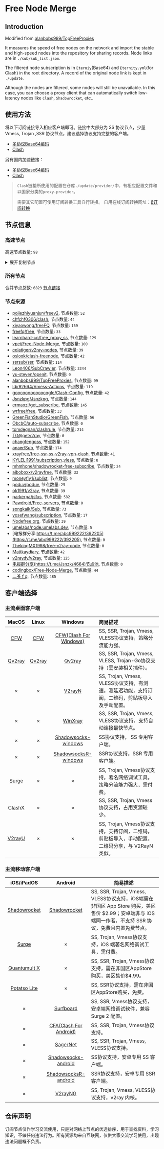 # Free Node Merge

## Introduction
Modified from [alanbobs999/TopFreeProxies](https://github.com/alanbobs999/TopFreeProxies)

It measures the speed of free nodes on the network and import the stable and high-speed nodes into the repository for sharing records. Node links are in `./sub/sub_list.json`.

The filtered node subscription is in `Eterniy`(Base64) and `Eternity.yml`(for Clash) in the root directory. A record of the original node link is kept in `./update`.

Although the nodes are filtered, some nodes will still be unavailable. In this case, you can choose a proxy client that can automatically switch low-latency nodes like `Clash`, `Shadowrocket`, etc..

## 使用方法
将以下订阅链接导入相应客户端即可。链接中大部分为 SS 协议节点，少量 Vmess, Trojan ,SSR 协议节点，建议选择协议支持完整的客户端。

- [多协议Base64编码](https://raw.githubusercontent.com/arlenWKX/Free-Node-Merge/master/Eternity)
- [Clash](https://raw.githubusercontent.com/arlenWKX/Free-Node-Merge/main/Eternity.yml)

另有国内加速链接：

- [多协议Base64编码](https://cdn.jsdelivr.net/gh/arlenWKX/Free-Node-Merge@main/Eternity)
- [Clash](https://cdn.jsdelivr.net/gh/arlenWKX/Free-Node-Merge@main/Eternity.yml)

>`Clash`链接所使用的配置在仓库`./update/provider/`中，有相应配置文件和以国家分类的`proxy-provider`。
>
>需要其它配置可使用订阅转换工具自行转换。
>自用在线订阅转换网址：[β订阅转换](https://sc.vercel.app/)

## 节点信息
### 高速节点
高速节点数量: `98`
<details>
  <summary>展开复制节点</summary>

    trojan://118fc04e-fb8c-4154-9092-352cf1958fcd@free.spcloud.us:21011?allowInsecure=1#US_1156%20%7C73.66Mb
    vmess://eyJ2IjoiMiIsInBzIjoi576O5Zu9XzIxIiwiYWRkIjoiNDUuNzYuMTczLjI1MCIsInBvcnQiOiI2NTM0MCIsInR5cGUiOiJub25lIiwiaWQiOiJiNjIwZDc4YS1kM2E3LTQ5NmYtYWYzMi01NjUxODU0NzNlYjgiLCJhaWQiOiIwIiwibmV0Ijoid3MiLCJwYXRoIjoiLzVDaTNoNllCLyIsImhvc3QiOiIiLCJ0bHMiOiIifQ==
    vmess://eyJ2IjoiMiIsInBzIjoiVVNfMTEyOCB8NTguOTVNYiIsImFkZCI6ImFhLmhvdWRpbml4LnNwYWNlIiwicG9ydCI6IjI2MjY3IiwidHlwZSI6Im5vbmUiLCJpZCI6Ijk3NTdjZGJhLWM3NWItNGI5NC05ZTMxLTc5NTZkYzdkODUyYSIsImFpZCI6IjAiLCJuZXQiOiJ3cyIsInBhdGgiOiIvd2lzIiwiaG9zdCI6ImFhLmhvdWRpbml4LnNwYWNlIiwidGxzIjoiIn0=
    vmess://eyJ2IjoiMiIsInBzIjoi576O5Zu9LTQ1Ljc2LjE3My4yNTAtMTcwIiwiYWRkIjoiNDUuNzYuMTczLjI1MCIsInBvcnQiOiI2NTM0MCIsInR5cGUiOiJub25lIiwiaWQiOiJiNjIwZDc4YS1kM2E3LTQ5NmYtYWYzMi01NjUxODU0NzNlYjgiLCJhaWQiOiIwIiwibmV0Ijoid3MiLCJwYXRoIjoiLzVDaTNoNllCLyIsImhvc3QiOiI0NS43Ni4xNzMuMjUwIiwidGxzIjoiIn0=
    trojan://e5d46365e25e31d94279c2bcf93390a2@usa-sr-106.mitoption.com:443?allowInsecure=1#US_2368%20%7C73.97Mb
    vmess://eyJ2IjoiMiIsInBzIjoi576O5Zu9IDAwOSIsImFkZCI6ImFhLmhvdWRpbml4LnNwYWNlIiwicG9ydCI6IjI2MjY3IiwidHlwZSI6Im5vbmUiLCJpZCI6Ijk3NTdjZGJhLWM3NWItNGI5NC05ZTMxLTc5NTZkYzdkODUyYSIsImFpZCI6IjAiLCJuZXQiOiJ3cyIsInBhdGgiOiIvd2lzIiwiaG9zdCI6ImFhLmhvdWRpbml4LnNwYWNlIiwidGxzIjoiIn0=
    trojan://e5d46365e25e31d94279c2bcf93390a2@usa-sr-105.mitoption.com:443?allowInsecure=0#%E8%BF%99%E4%BA%9B%E8%8A%82%E7%82%B9%E5%8F%AA%E8%83%BD%E5%A4%87%E7%94%A8%E6%88%96%E8%80%85%E9%98%B2%E6%AD%A2%E5%A4%B1%E8%81%94%EF%BC%8C%E8%99%BD%E7%84%B6%E8%B4%A8%E9%87%8F%E5%B9%B6%E4%B8%8D%E6%98%AF%E5%BE%88%E5%A5%BD%EF%BC%8C%E4%B9%9F%E8%AF%B7%E4%BD%8E%E8%B0%83%E4%BD%BF%E7%94%A8%3A%29
    trojan://e5d46365e25e31d94279c2bcf93390a2@o7cx6bd6t4yjiqsm.xiongsonglin.com:443?allowInsecure=1#US_2401%20%7C55.52Mb
    trojan://e5d46365e25e31d94279c2bcf93390a2@o7cx6bd6t4yjiqsm.xiongsonglin.com:443?allowInsecure=0#US_https%3A%2F%2F1808.ga%20node_486
    trojan://e5d46365e25e31d94279c2bcf93390a2@usa-sr-106.mitoption.com:443?allowInsecure=0#Relay_%F0%9F%87%BA%F0%9F%87%B8US-%F0%9F%87%BA%F0%9F%87%B8US_2073
    trojan://e5d46365e25e31d94279c2bcf93390a2@usa-sr-105.mitoption.com:443?allowInsecure=1#%5B05-16%5D%7Coslook%7C%E7%BE%8E%E5%9B%BD%28US%29USA%2FScottsdale_12
    trojan://e5d46365e25e31d94279c2bcf93390a2@usa-sr-105.mitoption.com:443?allowInsecure=1#mattkaydiary.com%7C%E7%BE%8E%E5%9B%BD%28US%29USA%2FScottsdale_12
    trojan://8JYTzmWdnn5Ilft0@miner-one.pickaxe.sh:443?allowInsecure=1#US_1155%20%7C32.53Mb
    trojan://8JYTzmWdnn5Ilft0@miner-one.pickaxe.sh:443?allowInsecure=0#Relay_%F0%9F%87%BA%F0%9F%87%B8US-%F0%9F%87%BA%F0%9F%87%B8US_32
    trojan://OEfntmUGHmwQnNGr@shop-one.defun.us:443?allowInsecure=0#Relay_%F0%9F%87%BA%F0%9F%87%B8US-%F0%9F%87%BA%F0%9F%87%B8US_33
    trojan://e5d46365e25e31d94279c2bcf93390a2@usa-sr-105.mitoption.com:443?allowInsecure=1#%5B05-16%5D%7Coslook%7C%E7%BE%8E%E5%9B%BD%28US%29USA%2FScottsdale_12
    trojan://e5d46365e25e31d94279c2bcf93390a2@usa-sr-106.mitoption.com:443?allowInsecure=1#US_2420%20%7C62.07Mb
    trojan://INvx7sPho8PyTLS6@meet-one.defun.us:443?allowInsecure=1#%E7%BE%8E%E5%9B%BD%20017
    trojan://0STIv0ePoRzjxFTV@blogs.defun.us:443?allowInsecure=0#github.com%2Ffreefq%20-%20%E7%BE%8E%E5%9B%BD%20%201
    trojan://Rq8MSfJZYw9pcmB3@us-03.pickaxe.sh:443?allowInsecure=1#US_2376%20%7C50.86Mb
    trojan://INvx7sPho8PyTLS6@meet-one.defun.us:443?allowInsecure=1#%E7%BE%8E%E5%9B%BD%20016
    vmess://eyJ2IjoiMiIsInBzIjoiUmVsYXlf8J+HuvCfh7hVUy3wn4e68J+HuFVTXzE5IiwiYWRkIjoiYWEuaG91ZGluaXguc3BhY2UiLCJwb3J0IjoiMjYyNjciLCJ0eXBlIjoibm9uZSIsImlkIjoiOTc1N2NkYmEtYzc1Yi00Yjk0LTllMzEtNzk1NmRjN2Q4NTJhIiwiYWlkIjoiMCIsIm5ldCI6IndzIiwicGF0aCI6Ii93aXMiLCJob3N0IjoiYWEuaG91ZGluaXguc3BhY2UiLCJ0bHMiOiIifQ==
    trojan://0STIv0ePoRzjxFTV@blogs.defun.us:443?allowInsecure=1#%E7%BE%8E%E5%9B%BD%28%E6%AC%A2%E8%BF%8E%E8%AE%A2%E9%98%85Youtube%E7%A0%B4%E8%A7%A3%E8%B5%84%E6%BA%90%E5%90%9B%29
    trojan://f39bd244-f5fe-415c-8b98-a1e5250bf178@fhcarm2.gaox.ml:443?allowInsecure=0#US-%E9%AB%98%E9%80%9F%E8%8A%82%E7%82%B9%E6%8E%A8%E8%8D%90%EF%BC%9Av1.mk%2Fvip
    trojan://0STIv0ePoRzjxFTV@blogs.defun.us:443?allowInsecure=0#github.com%2Fv2rayfree%20-%20%E7%BE%8E%E5%9B%BD%20%201
    ss://YWVzLTI1Ni1jZmI6Yndoc2tyc2tyMDM@97.64.21.214:253#US_https%3A%2F%2F1808.ga%20node_456
    vmess://eyJ2IjoiMiIsInBzIjoi576O5Zu9IDAyIFBzeWNoeiIsImFkZCI6IjQ1LjM1Ljg0LjE2MiIsInBvcnQiOiI0NDMiLCJ0eXBlIjoibm9uZSIsImlkIjoiYWJhNTBkZDQtNTQ4NC0zYjA1LWIxNGEtNDY2MWNhZjg2MmQ1IiwiYWlkIjoiNCIsIm5ldCI6IndzIiwicGF0aCI6Ii93cyIsImhvc3QiOiJ1c2EtZGFsbGFzLmx2dWZ0LmNvbSIsInRscyI6InRscyJ9
    trojan://INvx7sPho8PyTLS6@meet-one.defun.us:443?allowInsecure=0#Relay_%F0%9F%87%BA%F0%9F%87%B8US-%F0%9F%87%BA%F0%9F%87%B8US_28
    trojan://OzKXGbFNHwAurRQ0@shop-two.defun.us:8080?allowInsecure=1#US_2377%20%7C56.88Mb
    trojan://e5d46365e25e31d94279c2bcf93390a2@usa-sr-105.mitoption.com:443?allowInsecure=1#US_2457%20%7C52.96Mb
    trojan://0STIv0ePoRzjxFTV@blogs.defun.us:443?allowInsecure=0#github.com%2Ffreefq%20-%20%E7%BE%8E%E5%9B%BD%20%201
    vmess://eyJ2IjoiMiIsInBzIjoiX+e+juWbvV9Zb3VUdWJlOlZW56eR5oqAXzk3IiwiYWRkIjoiNDUuMzUuODQuMTYyIiwicG9ydCI6IjQ0MyIsInR5cGUiOiJub25lIiwiaWQiOiJhYmE1MGRkNC01NDg0LTNiMDUtYjE0YS00NjYxY2FmODYyZDUiLCJhaWQiOiI0IiwibmV0Ijoid3MiLCJwYXRoIjoiL3dzIiwiaG9zdCI6InVzYS1kYWxsYXMubHZ1ZnQuY29tIiwidGxzIjoidGxzIn0=
    trojan://VQcup0dd7ulkb1pV@us-01.pickaxe.sh:443?allowInsecure=0#Relay_%F0%9F%87%BA%F0%9F%87%B8US-%F0%9F%87%BA%F0%9F%87%B8US_34
    trojan://e5d46365e25e31d94279c2bcf93390a2@usa-sr-106.mitoption.com:443?allowInsecure=1#US-208.109.188.195-060
    trojan://e5d46365e25e31d94279c2bcf93390a2@usa-sr-105.mitoption.com:443?allowInsecure=1#US-208.109.189.58-061
    ss://YWVzLTI1Ni1jZmI6Yndoc2tyc2tyMDU@104.243.30.59:247#US_https%3A%2F%2F1808.ga%20node_184
    trojan://VQcup0dd7ulkb1pV@us-01.pickaxe.sh:443?allowInsecure=1#%E7%BE%8E%E5%9B%BD%28%E6%AC%A2%E8%BF%8E%E8%AE%A2%E9%98%85Youtube%E7%A0%B4%E8%A7%A3%E8%B5%84%E6%BA%90%E5%90%9B%29
    trojan://e5d46365e25e31d94279c2bcf93390a2@usa-sr-106.mitoption.com:443?allowInsecure=0#Relay_%F0%9F%87%BA%F0%9F%87%B8US-%F0%9F%87%BA%F0%9F%87%B8US_2073
    trojan://e5d46365e25e31d94279c2bcf93390a2@usa-sr-105.mitoption.com:443?allowInsecure=1#mattkaydiary.com%7C%E7%BE%8E%E5%9B%BD%28US%29USA%2FScottsdale_12
    vmess://eyJ2IjoiMiIsInBzIjoi576O5Zu9IDAwNiIsImFkZCI6IjQ1LjM1Ljg0LjE2MiIsInBvcnQiOiI0NDMiLCJ0eXBlIjoibm9uZSIsImlkIjoiYWJhNTBkZDQtNTQ4NC0zYjA1LWIxNGEtNDY2MWNhZjg2MmQ1IiwiYWlkIjoiNCIsIm5ldCI6IndzIiwicGF0aCI6Ii93cyIsImhvc3QiOiJ1c2EtZGFsbGFzLmx2dWZ0LmNvbSIsInRscyI6InRscyJ9
    ss://YWVzLTI1Ni1jZmI6Yndoc2tyc2tyMDM@104.243.25.95:253#%28Youtube%E6%8A%80%E6%9C%AF%E5%88%86%E4%BA%AB%E5%AE%A4%29%F0%9F%87%BA%F0%9F%87%B8%E7%BE%8E%E5%9B%BD
    trojan://0STIv0ePoRzjxFTV@blogs.defun.us:443?allowInsecure=1#%E7%BE%8E%E5%9B%BD%20015
    trojan://OEfntmUGHmwQnNGr@shop-one.defun.us:443?allowInsecure=0#github.com%2Ffreefq%20-%20%E7%BE%8E%E5%9B%BD%20%204
    trojan://8JYTzmWdnn5Ilft0@miner-one.pickaxe.sh:443?allowInsecure=1#%E7%BE%8E%E5%9B%BD%28%E6%AC%A2%E8%BF%8E%E8%AE%A2%E9%98%85Youtube%E7%A0%B4%E8%A7%A3%E8%B5%84%E6%BA%90%E5%90%9B%29
    vmess://eyJ2IjoiMiIsInBzIjoiVVNfMjM1MiB8NTcuNDNNYiIsImFkZCI6InVzYS1kYWxsYXMubHZ1ZnQuY29tIiwicG9ydCI6IjQ0MyIsInR5cGUiOiJub25lIiwiaWQiOiJhYmE1MGRkNC01NDg0LTNiMDUtYjE0YS00NjYxY2FmODYyZDUiLCJhaWQiOiI0IiwibmV0Ijoid3MiLCJwYXRoIjoiL3dzIiwiaG9zdCI6InVzYS1kYWxsYXMubHZ1ZnQuY29tIiwidGxzIjoidGxzIn0=
    trojan://VQcup0dd7ulkb1pV@us-01.pickaxe.sh:443?allowInsecure=1#US_1245%20%7C67.33Mb
    trojan://0STIv0ePoRzjxFTV@blogs.defun.us:443?allowInsecure=0#Relay_%F0%9F%87%BA%F0%9F%87%B8US-%F0%9F%87%BA%F0%9F%87%B8US_27
    trojan://0STIv0ePoRzjxFTV@blogs.defun.us:443?allowInsecure=0#US-%E9%AB%98%E9%80%9F%E8%8A%82%E7%82%B9%E6%8E%A8%E8%8D%90%EF%BC%9Av1.mk%2Fvip
    trojan://OEfntmUGHmwQnNGr@shop-one.defun.us:443?allowInsecure=1#%E7%BE%8E%E5%9B%BD%28%E6%AC%A2%E8%BF%8E%E8%AE%A2%E9%98%85Youtube%E7%A0%B4%E8%A7%A3%E8%B5%84%E6%BA%90%E5%90%9B%29
    trojan://sharecentre@ussc.scsevers.cf:443?allowInsecure=0#US_https%3A%2F%2F1808.ga%20node_485
    trojan://sharecentre@ussc.scsevers.cf:443?allowInsecure=1#US-192.3.255.28-059
    trojan://e5d46365e25e31d94279c2bcf93390a2@usa-sr-106.mitoption.com:443?allowInsecure=1#US-208.109.188.195-056
    trojan://sharecentre@ussc.scsevers.cf:443?allowInsecure=1#US_2700%20%7C77.61Mb
    trojan://e5d46365e25e31d94279c2bcf93390a2@usa-sr-105.mitoption.com:443?allowInsecure=1#US-208.109.189.58-055
    vmess://eyJ2IjoiMiIsInBzIjoi576O5Zu9KOe7v+WktOWklue9kembhuWboikoUHVibGljKSIsImFkZCI6InVzMDIuZ29nb2dvby5jeW91IiwicG9ydCI6IjQ0MyIsInR5cGUiOiJub25lIiwiaWQiOiJkYjVkMWFhMy05MDhiLTQ0ZDEtYmUwYS00ZTZhOGQ0ZTRjZGEiLCJhaWQiOiIwIiwibmV0Ijoid3MiLCJwYXRoIjoiL2dvIiwiaG9zdCI6InVzMDIuZ29nb2dvby5jeW91IiwidGxzIjoidGxzIn0=
    trojan://INvx7sPho8PyTLS6@meet-one.defun.us:443?allowInsecure=0#github.com%2Ffreefq%20-%20%E7%BE%8E%E5%9B%BD%20%201
    trojan://VQcup0dd7ulkb1pV@us-01.pickaxe.sh:443?allowInsecure=1#US-154.17.1.195-168
    trojan://e5d46365e25e31d94279c2bcf93390a2@usa-sr-106.mitoption.com:443?allowInsecure=0#Relay_%F0%9F%87%BA%F0%9F%87%B8US-%F0%9F%87%BA%F0%9F%87%B8US_43
    trojan://e5d46365e25e31d94279c2bcf93390a2@usa-sr-105.mitoption.com:443?allowInsecure=1#US_2468%20%7C77.90Mb
    trojan://OEfntmUGHmwQnNGr@shop-one.defun.us:443?allowInsecure=0#github.com%2Ffreefq%20-%20%E7%BE%8E%E5%9B%BD%20%204
    vmess://eyJ2IjoiMiIsInBzIjoiVVNfMjM1OSB8NTYuODhNYiIsImFkZCI6Imllc2VpMWVpLmNvbSIsInBvcnQiOiI0NDMiLCJ0eXBlIjoibm9uZSIsImlkIjoiYWJhNTBkZDQtNTQ4NC0zYjA1LWIxNGEtNDY2MWNhZjg2MmQ1IiwiYWlkIjoiNCIsIm5ldCI6IndzIiwicGF0aCI6Ii93cyIsImhvc3QiOiJpZXNlaTFlaS5jb20iLCJ0bHMiOiJ0bHMifQ==
    trojan://e5d46365e25e31d94279c2bcf93390a2@usa-sr-106.mitoption.com:443?allowInsecure=0#Relay_%F0%9F%87%BA%F0%9F%87%B8US-%F0%9F%87%BA%F0%9F%87%B8US_60
    trojan://8JYTzmWdnn5Ilft0@miner-one.pickaxe.sh:443?allowInsecure=0#github.com%2Ffreefq%20-%20%E7%BE%8E%E5%9B%BD%20%203
    trojan://e23f408a-012e-4030-8b31-02022031cb50@fhcamd1.gaox.ml:443?allowInsecure=1#NL_921%20%7C31.23Mb
    trojan://e5d46365e25e31d94279c2bcf93390a2@usa-sr-106.mitoption.com:443?allowInsecure=1#US-208.109.188.195-080
    vmess://eyJ2IjoiMiIsInBzIjoiVVNfaHR0cHM6Ly8xODA4LmdhIG5vZGVfMzY4IiwiYWRkIjoiMTU1LjI0OC4yMDIuMjAzIiwicG9ydCI6IjE0NTY0IiwidHlwZSI6Im5vbmUiLCJpZCI6IjRhMGRhMzc5LWE3Y2MtNDM4OS04OGQ3LTQ1NTE0Yjg5Njg4MyIsImFpZCI6IjAiLCJuZXQiOiJ0Y3AiLCJwYXRoIjoiLyIsImhvc3QiOiIiLCJ0bHMiOiIifQ==
    trojan://e5d46365e25e31d94279c2bcf93390a2@usa-sr-105.mitoption.com:443?allowInsecure=1#%5B05-16%5D%7Coslook%7C%E7%BE%8E%E5%9B%BD%28US%29USA%2FScottsdale_12
    trojan://8JYTzmWdnn5Ilft0@miner-one.pickaxe.sh:443?allowInsecure=1#US-154.17.19.155-088
    trojan://e5d46365e25e31d94279c2bcf93390a2@usa-sr-105.mitoption.com:443?allowInsecure=0#%E8%BF%99%E4%BA%9B%E8%8A%82%E7%82%B9%E5%8F%AA%E8%83%BD%E5%A4%87%E7%94%A8%E6%88%96%E8%80%85%E9%98%B2%E6%AD%A2%E5%A4%B1%E8%81%94%EF%BC%8C%E8%99%BD%E7%84%B6%E8%B4%A8%E9%87%8F%E5%B9%B6%E4%B8%8D%E6%98%AF%E5%BE%88%E5%A5%BD%EF%BC%8C%E4%B9%9F%E8%AF%B7%E4%BD%8E%E8%B0%83%E4%BD%BF%E7%94%A8%3A%29
    vmess://eyJ2IjoiMiIsInBzIjoi576O5Zu9IDAzIFNoYXJrdGVjaCIsImFkZCI6IjIwOC45OC40OC4yIiwicG9ydCI6IjQ0MyIsInR5cGUiOiJub25lIiwiaWQiOiJhYmE1MGRkNC01NDg0LTNiMDUtYjE0YS00NjYxY2FmODYyZDUiLCJhaWQiOiI0IiwibmV0Ijoid3MiLCJwYXRoIjoiL3dzIiwiaG9zdCI6Imllc2VpMWVpLmNvbSIsInRscyI6InRscyJ9
    trojan://INvx7sPho8PyTLS6@meet-one.defun.us:443?allowInsecure=1#%E7%BE%8E%E5%9B%BD%20017
    vmess://eyJ2IjoiMiIsInBzIjoiVVNfMjY0OSB8NzcuMjhNYiIsImFkZCI6Imllc2VpMWVpLmNvbSIsInBvcnQiOiI0NDMiLCJ0eXBlIjoibm9uZSIsImlkIjoiYWJhNTBkZDQtNTQ4NC0zYjA1LWIxNGEtNDY2MWNhZjg2MmQ1IiwiYWlkIjoiNCIsIm5ldCI6IndzIiwicGF0aCI6Ii93cyIsImhvc3QiOiJpZXNlaTFlaS5jb20iLCJ0bHMiOiJ0bHMifQ==
    trojan://INvx7sPho8PyTLS6@meet-one.defun.us:443?allowInsecure=0#US-%E9%AB%98%E9%80%9F%E8%8A%82%E7%82%B9%E6%8E%A8%E8%8D%90%EF%BC%9Av1.mk%2Fvip
    trojan://VQcup0dd7ulkb1pV@us-01.pickaxe.sh:443?allowInsecure=1#US-154.17.1.195-091
    vmess://eyJ2IjoiMiIsInBzIjoi576O5Zu9KG5vZGVmcmVlLm9yZyDlhY3otLnoioLngrnmr4/ml6Xmm7TmlrApXzQiLCJhZGQiOiJiYWktcGlhby13YW5nLXpoZS45ODg0OC54eXoiLCJwb3J0IjoiNDQzIiwidHlwZSI6Im5vbmUiLCJpZCI6ImY0YTZhMzk3LTAwMDctNGU0NS04MDBjLTE2ZDhhN2E1ODdlZCIsImFpZCI6IjAiLCJuZXQiOiJ3cyIsInBhdGgiOiIvWW91VHViZS1iYWktcGlhby13YW5nLXpoZV92d3MiLCJob3N0IjoiYmFpLXBpYW8td2FuZy16aGUuOTg4NDgueHl6IiwidGxzIjoidGxzIn0=
    trojan://8JYTzmWdnn5Ilft0@miner-one.pickaxe.sh:443?allowInsecure=0#github.com%2Ffreefq%20-%20%E7%BE%8E%E5%9B%BD%20%203
    vmess://eyJ2IjoiMiIsInBzIjoiVVMt6auY6YCf6IqC54K55o6o6I2Q77yadjEubWsvdmlwIiwiYWRkIjoiYmFpLXBpYW8td2FuZy16aGUtaXBsYzQuOTg4NDgueHl6IiwicG9ydCI6IjQ1MTQ4IiwidHlwZSI6Im5vbmUiLCJpZCI6IjhiNjdiZTYyLTk2NzEtNDM1NC1mZDE1LWJmNjk1OGNhOWQ0YiIsImFpZCI6IjAiLCJuZXQiOiJ3cyIsInBhdGgiOiIveW91dHViZS1iYWktcGlhby13YW5nLXpoZSIsImhvc3QiOiJiYWktcGlhby13YW5nLXpoZS1pcGxjNC45ODg0OC54eXoiLCJ0bHMiOiIifQ==
    vmess://eyJ2IjoiMiIsInBzIjoi576O5Zu9IiwiYWRkIjoiMTU1LjI0OC4yMDIuMjAzIiwicG9ydCI6IjE0NTY0IiwidHlwZSI6Im5vbmUiLCJpZCI6IjRhMGRhMzc5LWE3Y2MtNDM4OS04OGQ3LTQ1NTE0Yjg5Njg4MyIsImFpZCI6IjAiLCJuZXQiOiJ0Y3AiLCJwYXRoIjoiLyIsImhvc3QiOiIyMC4yMDUuMTI1LjIzNiIsInRscyI6IiJ9
    trojan://8JYTzmWdnn5Ilft0@miner-one.pickaxe.sh:443?allowInsecure=1#US_1197%20%7C32.53Mb
    vmess://eyJ2IjoiMiIsInBzIjoi576O5Zu9IDExMiIsImFkZCI6IjE5Mi45Ni4yMDQuMjUwIiwicG9ydCI6IjQ0MyIsInR5cGUiOiJub25lIiwiaWQiOiJhYmE1MGRkNC01NDg0LTNiMDUtYjE0YS00NjYxY2FmODYyZDUiLCJhaWQiOiI0IiwibmV0Ijoid3MiLCJwYXRoIjoiL3dzIiwiaG9zdCI6InVzYS13YXNoaW5ndG9uLmx2dWZ0LmNvbSIsInRscyI6InRscyJ9
    vmess://eyJ2IjoiMiIsInBzIjoi576O5Zu9IiwiYWRkIjoidXNhLXdhc2hpbmd0b24ubHZ1ZnQuY29tIiwicG9ydCI6IjQ0MyIsInR5cGUiOiJub25lIiwiaWQiOiJhYmE1MGRkNC01NDg0LTNiMDUtYjE0YS00NjYxY2FmODYyZDUiLCJhaWQiOiI0IiwibmV0Ijoid3MiLCJwYXRoIjoiL3dzIiwiaG9zdCI6InVzYS13YXNoaW5ndG9uLmx2dWZ0LmNvbSIsInRscyI6InRscyJ9
    vmess://eyJ2IjoiMiIsInBzIjoi576O5Zu9IDAwNyIsImFkZCI6InVzYS13YXNoaW5ndG9uLmx2dWZ0LmNvbSIsInBvcnQiOiI0NDMiLCJ0eXBlIjoibm9uZSIsImlkIjoiYWJhNTBkZDQtNTQ4NC0zYjA1LWIxNGEtNDY2MWNhZjg2MmQ1IiwiYWlkIjoiNCIsIm5ldCI6IndzIiwicGF0aCI6Ii93cyIsImhvc3QiOiJ1c2Etd2FzaGluZ3Rvbi5sdnVmdC5jb20iLCJ0bHMiOiJ0bHMifQ==
    trojan://VQcup0dd7ulkb1pV@us-01.pickaxe.sh:443?allowInsecure=0#US-%E9%AB%98%E9%80%9F%E8%8A%82%E7%82%B9%E6%8E%A8%E8%8D%90%EF%BC%9Av1.mk%2Fvip
    vmess://eyJ2IjoiMiIsInBzIjoiVVNfMjY3MyB8MTUxLjUzTWIiLCJhZGQiOiJ1c2Etd2FzaGluZ3Rvbi5sdnVmdC5jb20iLCJwb3J0IjoiNDQzIiwidHlwZSI6Im5vbmUiLCJpZCI6ImFiYTUwZGQ0LTU0ODQtM2IwNS1iMTRhLTQ2NjFjYWY4NjJkNSIsImFpZCI6IjQiLCJuZXQiOiJ3cyIsInBhdGgiOiIvd3MiLCJob3N0IjoidXNhLXdhc2hpbmd0b24ubHZ1ZnQuY29tIiwidGxzIjoidGxzIn0=
    trojan://e5d46365e25e31d94279c2bcf93390a2@usa-sr-106.mitoption.com:443?allowInsecure=0#Relay_%F0%9F%87%BA%F0%9F%87%B8US-%F0%9F%87%BA%F0%9F%87%B8US_2073
    trojan://e5d46365e25e31d94279c2bcf93390a2@usa-sr-105.mitoption.com:443?allowInsecure=0#%E8%BF%99%E4%BA%9B%E8%8A%82%E7%82%B9%E5%8F%AA%E8%83%BD%E5%A4%87%E7%94%A8%E6%88%96%E8%80%85%E9%98%B2%E6%AD%A2%E5%A4%B1%E8%81%94%EF%BC%8C%E8%99%BD%E7%84%B6%E8%B4%A8%E9%87%8F%E5%B9%B6%E4%B8%8D%E6%98%AF%E5%BE%88%E5%A5%BD%EF%BC%8C%E4%B9%9F%E8%AF%B7%E4%BD%8E%E8%B0%83%E4%BD%BF%E7%94%A8%3A%29
    vmess://eyJ2IjoiMiIsInBzIjoi576O5Zu9IDA2IFNlcnZlck1hbmlhIiwiYWRkIjoidXNhLWJ1ZmZhbG8ubHZ1ZnQuY29tIiwicG9ydCI6IjQ0MyIsInR5cGUiOiJub25lIiwiaWQiOiJhYmE1MGRkNC01NDg0LTNiMDUtYjE0YS00NjYxY2FmODYyZDUiLCJhaWQiOiI0IiwibmV0Ijoid3MiLCJwYXRoIjoiL3dzIiwiaG9zdCI6InVzYS1idWZmYWxvLmx2dWZ0LmNvbSIsInRscyI6InRscyJ9
    vmess://eyJ2IjoiMiIsInBzIjoi576O5Zu9IDA1IFNlcnZlck1hbmlhIiwiYWRkIjoiMTkyLjE4Ni4xMjkuNjYiLCJwb3J0IjoiNDQzIiwidHlwZSI6Im5vbmUiLCJpZCI6ImFiYTUwZGQ0LTU0ODQtM2IwNS1iMTRhLTQ2NjFjYWY4NjJkNSIsImFpZCI6IjQiLCJuZXQiOiJ3cyIsInBhdGgiOiIvd3MiLCJob3N0IjoidXNhLWJ1ZmZhbG8ubHZ1ZnQuY29tIiwidGxzIjoidGxzIn0=
    trojan://OEfntmUGHmwQnNGr@shop-one.defun.us:443?allowInsecure=1#US-154.17.20.77-087
    vmess://eyJ2IjoiMiIsInBzIjoiVVNfMjY2MiB8MTI5LjgwTWIiLCJhZGQiOiJ1c2EtZGFsbGFzLmx2dWZ0LmNvbSIsInBvcnQiOiI0NDMiLCJ0eXBlIjoibm9uZSIsImlkIjoiYWJhNTBkZDQtNTQ4NC0zYjA1LWIxNGEtNDY2MWNhZjg2MmQ1IiwiYWlkIjoiNCIsIm5ldCI6IndzIiwicGF0aCI6Ii93cyIsImhvc3QiOiJ1c2EtZGFsbGFzLmx2dWZ0LmNvbSIsInRscyI6InRscyJ9
    ss://Y2hhY2hhMjAtaWV0Zi1wb2x5MTMwNTpDZm9SMXlSSnByb3A@104.224.141.225:700#%E7%BE%8E%E5%9B%BD%20059
    vmess://eyJ2IjoiMiIsInBzIjoibWF0dGtheWRpYXJ5LmNvbXznvo7lm70oVVMpVVNBL1NhbiBKb3NlIiwiYWRkIjoiMTU1LjI0OC4yMDIuMjAzIiwicG9ydCI6IjE0NTY0IiwidHlwZSI6Im5vbmUiLCJpZCI6IjRhMGRhMzc5LWE3Y2MtNDM4OS04OGQ3LTQ1NTE0Yjg5Njg4MyIsImFpZCI6IjAiLCJuZXQiOiJ0Y3AiLCJwYXRoIjoiL3dzIiwiaG9zdCI6IjE1NS4yNDguMjAyLjIwMyIsInRscyI6IiJ9
    vmess://eyJ2IjoiMiIsInBzIjoiVVNfMjY0OSB8NzcuMjhNYiIsImFkZCI6Imllc2VpMWVpLmNvbSIsInBvcnQiOiI0NDMiLCJ0eXBlIjoibm9uZSIsImlkIjoiYWJhNTBkZDQtNTQ4NC0zYjA1LWIxNGEtNDY2MWNhZjg2MmQ1IiwiYWlkIjoiNCIsIm5ldCI6IndzIiwicGF0aCI6Ii93cyIsImhvc3QiOiJpZXNlaTFlaS5jb20iLCJ0bHMiOiJ0bHMifQ==
    trojan://8JYTzmWdnn5Ilft0@miner-one.pickaxe.sh:443?allowInsecure=1#US_1210%20%7C32.53Mb
    trojan://INvx7sPho8PyTLS6@meet-one.defun.us:443?allowInsecure=1#%E7%BE%8E%E5%9B%BD%28%E6%AC%A2%E8%BF%8E%E8%AE%A2%E9%98%85Youtube%E7%A0%B4%E8%A7%A3%E8%B5%84%E6%BA%90%E5%90%9B%29
    vmess://eyJ2IjoiMiIsInBzIjoiQ0FfMzE0IHw1MS4xM01iIiwiYWRkIjoidXNhLWJ1ZmZhbG8ubHZ1ZnQuY29tIiwicG9ydCI6IjQ0MyIsInR5cGUiOiJub25lIiwiaWQiOiJhYmE1MGRkNC01NDg0LTNiMDUtYjE0YS00NjYxY2FmODYyZDUiLCJhaWQiOiI0IiwibmV0Ijoid3MiLCJwYXRoIjoiL3dzIiwiaG9zdCI6InVzYS1idWZmYWxvLmx2dWZ0LmNvbSIsInRscyI6InRscyJ9
    trojan://OEfntmUGHmwQnNGr@shop-one.defun.us:443?allowInsecure=0#Relay_%F0%9F%87%BA%F0%9F%87%B8US-%F0%9F%87%BA%F0%9F%87%B8US_39
    trojan://e23f408a-012e-4030-8b31-02022031cb50@fhcamd1.gaox.ml:443?allowInsecure=0#US_https%3A%2F%2F1808.ga%20node_452
    vmess://eyJ2IjoiMiIsInBzIjoi576O5Zu9IiwiYWRkIjoidXNhLXdhc2hpbmd0b24ubHZ1ZnQuY29tIiwicG9ydCI6IjQ0MyIsInR5cGUiOiJub25lIiwiaWQiOiJhYmE1MGRkNC01NDg0LTNiMDUtYjE0YS00NjYxY2FmODYyZDUiLCJhaWQiOiI0IiwibmV0Ijoid3MiLCJwYXRoIjoiL3dzIiwiaG9zdCI6InVzYS13YXNoaW5ndG9uLmx2dWZ0LmNvbSIsInRscyI6InRscyJ9

</details>

### 所有节点
合并节点总数: `6823`
[节点链接](https://raw.githubusercontent.com/arlenWKX/Free-Node-Merge/main/sub/sub_merge.txt)

### 节点来源
- [pojiezhiyuanjun/freev2](https://github.com/pojiezhiyuanjun/freev2), 节点数量: `52`
- [chfchf0306/clash](https://github.com/chfchf0306/clash), 节点数量: `44`
- [xiyaowong/freeFQ](https://github.com/xiyaowong/freeFQ), 节点数量: `159`
- [freefq/free](https://github.com/freefq/free), 节点数量: `33`
- [learnhard-cn/free_proxy_ss](https://github.com/learnhard-cn/free_proxy_ss), 节点数量: `129`
- [vpei/Free-Node-Merge](https://github.com/vpei/Free-Node-Merge), 节点数量: `100`
- [colatiger/v2ray-nodes](https://github.com/colatiger/v2ray-nodes), 节点数量: `39`
- [oslook/clash-freenode](https://github.com/oslook/clash-freenode), 节点数量: `42`
- [ssrsub/ssr](https://github.com/ssrsub/ssr), 节点数量: `114`
- [Leon406/SubCrawler](https://github.com/Leon406/SubCrawler), 节点数量: `3344`
- [yu-steven/openit](https://github.com/yu-steven/openit), 节点数量: `0`
- [alanbobs999/TopFreeProxies](https://github.com/alanbobs999/TopFreeProxies), 节点数量: `99`
- [ldir92664/Vmess-Actions](https://github.com/ldir92664/Vmess-Actions), 节点数量: `119`
- [gooooooooooooogle/Clash-Config](https://github.com/gooooooooooooogle/Clash-Config), 节点数量: `42`
- [Jsnzkpg/Jsnzkpg](https://github.com/Jsnzkpg/Jsnzkpg), 节点数量: `144`
- [ermaozi/get_subscribe](https://github.com/ermaozi/get_subscribe), 节点数量: `145`
- [wrfree/free](https://github.com/wrfree/free), 节点数量: `33`
- [GreenFishStudio/GreenFish](https://github.com/GreenFishStudio/GreenFish), 节点数量: `56`
- [ObcbO/auto-subscribe](https://github.com/ObcbO/auto-subscribe), 节点数量: `0`
- [tomdegnan/clashrule](https://github.com/tomdegnan/clashrule), 节点数量: `214`
- [TG@getv2ray](https://t.me/getv2ray), 节点数量: `0`
- [changfengoss](https://github.com/ronghuaxueleng/get_v2), 节点数量: `152`
- [anaer/Sub](https://github.com/anaer/Sub), 节点数量: `174`
- [xrayfree/free-ssr-ss-v2ray-vpn-clash](https://github.com/xrayfree/free-ssr-ss-v2ray-vpn-clash), 节点数量: `41`
- [KYLELI1991/subscription_vless](https://github.com/KYLELI1991/subscription_vless), 节点数量: `0`
- [mhmhone/shadowrocket-free-subscribe](https://github.com/mhmhone/shadowrocket-free-subscribe), 节点数量: `24`
- [aiboboxx/v2rayfree](https://github.com/aiboboxx/v2rayfree), 节点数量: `33`
- [moneyfly1/sublist](https://github.com/moneyfly1/sublist), 节点数量: `9`
- [poduv/poduv](https://github.com/poduv/poduv), 节点数量: `25`
- [ok1991/v2ray](https://github.com/ok1991/v2ray), 节点数量: `39`
- [parkerpa/jsfxs](https://github.com/parkerpa/jsfxs), 节点数量: `582`
- [Pawdroid/Free-servers](https://github.com/Pawdroid/Free-servers), 节点数量: `0`
- [songkaik/Sub](https://github.com/songkaik/Sub), 节点数量: `73`
- [yosefwang/subscription](https://github.com/yosefwang/subscription), 节点数量: `17`
- [Nodefree.org](https://github.com/Fukki-Z/nodefree), 节点数量: `39`
- [umelabs/node.umelabs.dev](https://github.com/umelabs/node.umelabs.dev), 节点数量: `5`
- [电报群分享:https://t.me/abc999222/392205](https://t.me/abc999222/392205), 节点数量: `0`
- [ThekingMX1998/free-v2ray-code](https://github.com/ThekingMX1998/free-v2ray-code), 节点数量: `0`
- [Mattkaydiary](https://www.mattkaydiary.com), 节点数量: `42`
- [v2raydy/v2ray](https://github.com/v2raydy/v2ray), 节点数量: `125`
- [电报群分享(https://t.me/Jsnzk/4664)节点池](https://pool.jinxnet.xyz), 节点数量: `0`
- [codingbox/Free-Node-Merge](https://github.com/codingbox/), 节点数量: `44`
- [二爷 f q](https://1808.ga/), 节点数量: `485`

## 客户端选择
### 主流桌面客户端
|                            MacOS                             |                            Linux                             |                           Windows                            | 简易描述                                           |
| :----------------------------------------------------------: | :----------------------------------------------------------: | :----------------------------------------------------------: | :------------------------------------------------- |
| [CFW](https://github.com/Fndroid/clash_for_windows_pkg/releases) | [CFW](https://github.com/Fndroid/clash_for_windows_pkg/releases) | [CFW(Clash For Windows)](https://github.com/Fndroid/clash_for_windows_pkg/releases) | SS, SSR, Trojan, Vmess, VLESS协议支持，策略分流能力强。            |
|     [Qv2ray](https://github.com/Qv2ray/Qv2ray/releases)      |     [Qv2ray](https://github.com/Qv2ray/Qv2ray/releases)      |     [Qv2ray](https://github.com/Qv2ray/Qv2ray/releases)      | SS, SSR, Trojan, Vmess, VLESS, Trojan-Go协议支持（需安装相关插件）。 |
|                              ×                               |                              ×                               |      [V2rayN](https://github.com/2dust/v2rayN/releases)      | SS, Trojan, Vmess, VLESS协议支持，有测速，测延迟功能，支持订阅，二维码，剪贴板导入及手动配置。                 |
|                              ×                               |                              ×                               |    [WinXray](https://github.com/TheMRLL/winxray/releases)    | SS, SSR, Trojan, Vmess, VLESS协议支持，支持自动连接最快节点。            |
|                              ×                               |                              ×                               | [Shadowsocks-windows](https://github.com/shadowsocks/shadowsocks-windows/releases) | SS协议支持， SS 专用客户端。                                       |
|                              ×                               |                              ×                               | [ShadowsocksR-windows](https://github.com/HMBSbige/ShadowsocksR-Windows/releases) | SSR协议支持，SSR 专用客户端。                                      |
|                [Surge](https://nssurge.com/)                 |                              ×                               |                              ×                               | SS, Trojan, Vmess协议支持，著名网络调试工具，策略分流能力强大，需付费。                        |
|   [ClashX](https://github.com/yichengchen/clashX/releases)   |                              ×                               |                              ×                               | SS, SSR, Trojan, Vmess协议支持，占用资源较少。                   |
|      [V2rayU](https://github.com/yanue/V2rayU/releases)      |                              ×                               |                              ×                               | SS, Trojan, Vmess协议支持，支持订阅，二维码，剪贴板导入，手动配置，二维码分享，与 V2RayN 类似。                        |

### 主流移动客户端
|                          iOS/iPadOS                          |                           Android                            | 简易描述                                                     |
| :----------------------------------------------------------: | :----------------------------------------------------------: | ------------------------------------------------------------ |
| [Shadowrocket](https://apps.apple.com/us/app/shadowrocket/id932747118) | [Shadowrocket](https://play.google.com/store/apps/details?id=com.v2cross.proxy) | SS, SSR, Trojan, Vmess, VLESS协议支持，iOS端需在非国区 App Store 购买，美区售价 $2.99；安卓端非与 iOS 端同一作者，不支持 SSR 协议，免费且内置免费节点。 |
|                [Surge](https://nssurge.com/)                 |                              ×                               | SS, Trojan, Vmess协议支持，iOS 端著名网络调试工具，需付费。                                  |
| [Quantumult X](https://apps.apple.com/us/app/quantumult-x/id1443988620) |                              ×                               | SS, SSR, Trojan, Vmess协议支持，需在非国区AppStore购买，美区售价$4.99。 |
| [Potatso Lite](https://apps.apple.com/us/app/potatso-lite/id1239860606) |                              ×                               | SS, SSR协议支持，需在非国区AppStore购买，免费。              |
|                              ×                               | [Surfboard](https://play.google.com/store/apps/details?id=com.getsurfboard) | SS, SSR, Vmess协议支持，安卓端网络调试软件，兼容 Surge 2 配置。 |
|                              ×                               | [CFA(Clash For Android)](https://github.com/Kr328/ClashForAndroid/releases) | SS, SSR, Trojan, Vmess协议支持。                             |
|                              ×                               |  [SagerNet](https://github.com/SagerNet/SagerNet/releases)   | SS, SSR, Trojan, Vmess, VLESS协议支持。                      |
|                              ×                               | [Shadowsocks-android](https://github.com/shadowsocks/shadowsocks-android/releases) | SS协议支持，安卓专用 SS 客户端。                                                 |
|                              ×                               | [ShadowsocksR-android](https://github.com/HMBSbige/ShadowsocksR-Android/releases) | SSR协议支持，安卓专用 SSR 客户端。                                                |
|                              ×                               |     [V2rayNG](https://github.com/2dust/v2rayNG/releases)     | SS, Trojan, Vmess, VLESS协议支持，v2ray 内核。                           |


## 仓库声明
订阅节点仅作学习交流使用，只是对网络上节点的优选排序，用于查找资料，学习知识，不做任何违法行为。所有资源均来自互联网，仅供大家交流学习使用，出现违法问题概不负责。
